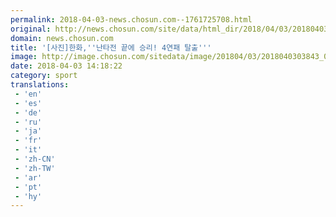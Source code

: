 ```yaml
---
permalink: 2018-04-03-news.chosun.com--1761725708.html
original: http://news.chosun.com/site/data/html_dir/2018/04/03/2018040303931.html
domain: news.chosun.com
title: '[사진]한화,''난타전 끝에 승리! 4연패 탈출'''
image: http://image.chosun.com/sitedata/image/201804/03/2018040303843_0.jpg
date: 2018-04-03 14:18:22
category: sport
translations: 
 - 'en'
 - 'es'
 - 'de'
 - 'ru'
 - 'ja'
 - 'fr'
 - 'it'
 - 'zh-CN'
 - 'zh-TW'
 - 'ar'
 - 'pt'
 - 'hy'
---
```


